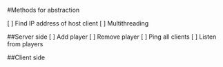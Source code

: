#Methods for abstraction

[ ] Find IP address of host client
[ ] Multithreading

##Server side
[ ] Add player
[ ] Remove player
[ ] Ping all clients
[ ] Listen from players

##Client side

